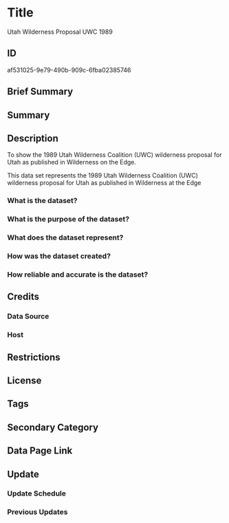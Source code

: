 # Title

Utah Wilderness Proposal UWC 1989

## ID

af531025-9e79-490b-909c-6fba02385746

## Brief Summary

## Summary

## Description

To show the 1989 Utah Wilderness Coalition (UWC) wilderness proposal for Utah as published in Wilderness on the Edge.

This data set represents the 1989 Utah Wilderness Coalition (UWC) wilderness proposal for Utah as published in Wilderness at the Edge

### What is the dataset?

### What is the purpose of the dataset?

### What does the dataset represent?

### How was the dataset created?

### How reliable and accurate is the dataset?

## Credits

### Data Source

### Host

## Restrictions

## License

## Tags

## Secondary Category

## Data Page Link

## Update

### Update Schedule

### Previous Updates
